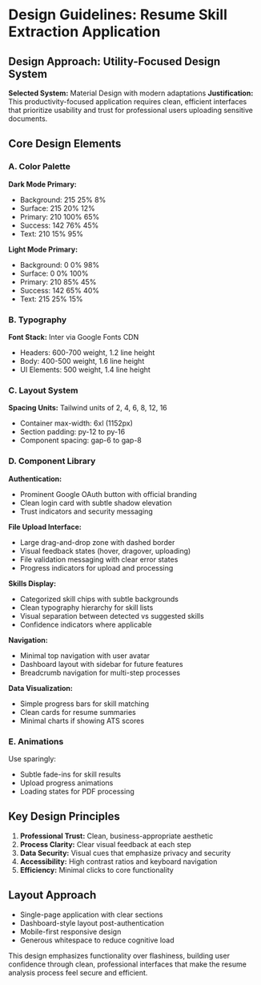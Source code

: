 # Design Guidelines: Resume Skill Extraction Application

## Design Approach: Utility-Focused Design System
**Selected System:** Material Design with modern adaptations
**Justification:** This productivity-focused application requires clean, efficient interfaces that prioritize usability and trust for professional users uploading sensitive documents.

## Core Design Elements

### A. Color Palette
**Dark Mode Primary:**
- Background: 215 25% 8%
- Surface: 215 20% 12% 
- Primary: 210 100% 65%
- Success: 142 76% 45%
- Text: 210 15% 95%

**Light Mode Primary:**
- Background: 0 0% 98%
- Surface: 0 0% 100%
- Primary: 210 85% 45%
- Success: 142 65% 40%
- Text: 215 25% 15%

### B. Typography
**Font Stack:** Inter via Google Fonts CDN
- Headers: 600-700 weight, 1.2 line height
- Body: 400-500 weight, 1.6 line height
- UI Elements: 500 weight, 1.4 line height

### C. Layout System
**Spacing Units:** Tailwind units of 2, 4, 6, 8, 12, 16
- Container max-width: 6xl (1152px)
- Section padding: py-12 to py-16
- Component spacing: gap-6 to gap-8

### D. Component Library

**Authentication:**
- Prominent Google OAuth button with official branding
- Clean login card with subtle shadow elevation
- Trust indicators and security messaging

**File Upload Interface:**
- Large drag-and-drop zone with dashed border
- Visual feedback states (hover, dragover, uploading)
- File validation messaging with clear error states
- Progress indicators for upload and processing

**Skills Display:**
- Categorized skill chips with subtle backgrounds
- Clean typography hierarchy for skill lists
- Visual separation between detected vs suggested skills
- Confidence indicators where applicable

**Navigation:**
- Minimal top navigation with user avatar
- Dashboard layout with sidebar for future features
- Breadcrumb navigation for multi-step processes

**Data Visualization:**
- Simple progress bars for skill matching
- Clean cards for resume summaries
- Minimal charts if showing ATS scores

### E. Animations
Use sparingly:
- Subtle fade-ins for skill results
- Upload progress animations
- Loading states for PDF processing

## Key Design Principles
1. **Professional Trust:** Clean, business-appropriate aesthetic
2. **Process Clarity:** Clear visual feedback at each step
3. **Data Security:** Visual cues that emphasize privacy and security
4. **Accessibility:** High contrast ratios and keyboard navigation
5. **Efficiency:** Minimal clicks to core functionality

## Layout Approach
- Single-page application with clear sections
- Dashboard-style layout post-authentication
- Mobile-first responsive design
- Generous whitespace to reduce cognitive load

This design emphasizes functionality over flashiness, building user confidence through clean, professional interfaces that make the resume analysis process feel secure and efficient.